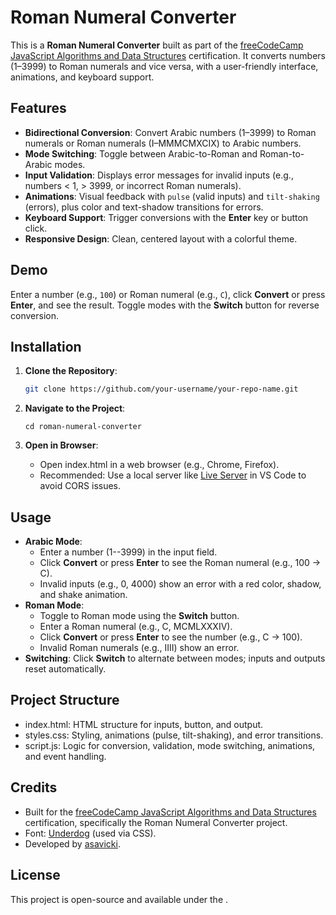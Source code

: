 # Roman Numeral Converter

This is a **Roman Numeral Converter** built as part of the [freeCodeCamp JavaScript Algorithms and Data Structures](https://www.freecodecamp.org/learn/javascript-algorithms-and-data-structures/) certification. It converts numbers (1–3999) to Roman numerals and vice versa, with a user-friendly interface, animations, and keyboard support.

## Features
- **Bidirectional Conversion**: Convert Arabic numbers (1–3999) to Roman numerals or Roman numerals (I–MMMCMXCIX) to Arabic numbers.
- **Mode Switching**: Toggle between Arabic-to-Roman and Roman-to-Arabic modes.
- **Input Validation**: Displays error messages for invalid inputs (e.g., numbers < 1, > 3999, or incorrect Roman numerals).
- **Animations**: Visual feedback with `pulse` (valid inputs) and `tilt-shaking` (errors), plus color and text-shadow transitions for errors.
- **Keyboard Support**: Trigger conversions with the **Enter** key or button click.
- **Responsive Design**: Clean, centered layout with a colorful theme.

## Demo
Enter a number (e.g., `100`) or Roman numeral (e.g., `C`), click **Convert** or press **Enter**, and see the result. Toggle modes with the **Switch** button for reverse conversion.

## Installation
1. **Clone the Repository**:
   ```bash
   git clone https://github.com/your-username/your-repo-name.git
   
2.  **Navigate to the Project**:
   
    `cd roman-numeral-converter`

4.  **Open in Browser**:
    -   Open index.html in a web browser (e.g., Chrome, Firefox).
    -   Recommended: Use a local server like [Live Server](https://marketplace.visualstudio.com/items?itemName=ritwickdey.LiveServer) in VS Code to avoid CORS issues.

Usage
-----

-   **Arabic Mode**:
    -   Enter a number (1--3999) in the input field.
    -   Click **Convert** or press **Enter** to see the Roman numeral (e.g., 100 → C).
    -   Invalid inputs (e.g., 0, 4000) show an error with a red color, shadow, and shake animation.
-   **Roman Mode**:
    -   Toggle to Roman mode using the **Switch** button.
    -   Enter a Roman numeral (e.g., C, MCMLXXXIV).
    -   Click **Convert** or press **Enter** to see the number (e.g., C → 100).
    -   Invalid Roman numerals (e.g., IIII) show an error.
-   **Switching**: Click **Switch** to alternate between modes; inputs and outputs reset automatically.

Project Structure
-----------------

-   index.html: HTML structure for inputs, button, and output.
-   styles.css: Styling, animations (pulse, tilt-shaking), and error transitions.
-   script.js: Logic for conversion, validation, mode switching, animations, and event handling.

Credits
-------

-   Built for the [freeCodeCamp JavaScript Algorithms and Data Structures](https://www.freecodecamp.org/learn/javascript-algorithms-and-data-structures/) certification, specifically the Roman Numeral Converter project.
-   Font: [Underdog](https://fonts.google.com/) (used via CSS).
-   Developed by [asavicki](https://github.com/asavicki).

License
-------

This project is open-source and available under the .

